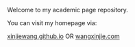 Welcome to my academic page repository.

You can visit my homepage via:

[xinjiewang.github.io](http://xinjiewang.github.io) OR [wangxinjie.com](http://wangxinjie.com)
